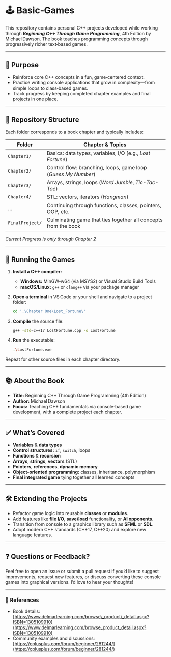 # 🕹️ Basic‑Games

This repository contains personal C++ projects developed while working through ***Beginning C++ Through Game Programming***, 4th Edition by Michael Dawson. The book teaches programming concepts through progressively richer text‑based games.

---

## 🎯 Purpose

* Reinforce core C++ concepts in a fun, game‑centered context.
* Practice writing console applications that grow in complexity—from simple loops to class‑based games.
* Track progress by keeping completed chapter examples and final projects in one place.

---

## 📁 Repository Structure

Each folder corresponds to a book chapter and typically includes:

| Folder          | Chapter & Topics                                               |
| --------------- | -------------------------------------------------------------- |
| `Chapter1/`     | Basics: data types, variables, I/O (e.g., *Lost Fortune*)      |
| `Chapter2/`     | Control flow: branching, loops, game loop (*Guess My Number*)  |
| `Chapter3/`     | Arrays, strings, loops (*Word Jumble*, *Tic-Tac-Toe*)          |
| `Chapter4/`     | STL: vectors, iterators (*Hangman*)                            |
| …               | Continuing through functions, classes, pointers, OOP, etc.     |
| `FinalProject/` | Culminating game that ties together all concepts from the book |

*Current Progress is only through Chapter 2*

---

## 🚀 Running the Games

1. **Install a C++ compiler:**

   * **Windows:** MinGW‑w64 (via MSYS2) or Visual Studio Build Tools
   * **macOS/Linux:** `g++` or `clang++` via your package manager

2. **Open a terminal** in VS Code or your shell and navigate to a project folder:

   ```bash
   cd '.\Chapter One\Lost_Fortune\'
   ```

3. **Compile** the source file:

   ```bash
   g++ -std=c++17 LostFortune.cpp -o LostFortune
   ```

4. **Run** the executable:

   ```bash
   .\LostFortune.exe
   ```

Repeat for other source files in each chapter directory.

---

## 📚 About the Book

* **Title:** Beginning C++ Through Game Programming (4th Edition)
* **Author:** Michael Dawson
* **Focus:** Teaching C++ fundamentals via console‑based game development, with a complete project each chapter.

---

## ✅ What’s Covered

* **Variables** & **data types**
* **Control structures:** `if`, `switch`, loops
* **Functions** & **recursion**
* **Arrays**, **strings**, **vectors** (STL)
* **Pointers**, **references**, **dynamic memory**
* **Object-oriented programming:** classes, inheritance, polymorphism
* **Final integrated game** tying together all learned concepts

---

## 🛠️ Extending the Projects

* Refactor game logic into reusable **classes** or **modules**.
* Add features like **file I/O**, **save/load** functionality, or **AI opponents**.
* Transition from console to a graphics library such as **SFML** or **SDL**.
* Adopt modern C++ standards (C++17, C++20) and explore new language features.

---

## ❓ Questions or Feedback?

Feel free to open an issue or submit a pull request if you’d like to suggest improvements, request new features, or discuss converting these console games into graphical versions. I’d love to hear your thoughts!

---

### 📎 References

* Book details: [https://www.delmarlearning.com/browse\_product\_detail.aspx?ISBN=1305109910](https://www.delmarlearning.com/browse_product_detail.aspx?ISBN=1305109910)
* Community examples and discussions: [https://cplusplus.com/forum/beginner/281244/](https://cplusplus.com/forum/beginner/281244/)
